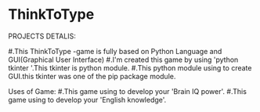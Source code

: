 # ThinkToType

PROJECTS DETALIS:

#.This ThinkToType -game is fully based on Python Language and GUI(Graphical User Interface)
#.I'm created this game by using  'python tkinter '.This tkinter is python module.
#.This python module using to create GUI.this tkinter was one of the pip package module.

Uses of Game:
#.This game using to develop your 'Brain IQ power'.
#.This game using to develop your 'English knowledge'.
